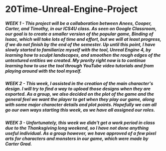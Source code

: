 # 20Time-Unreal-Engine-Project
##### WEEK 1 - This project will be a collaboration between Anees, Cooper, Carter, and Timothy, in our ICS4U class. As seen on Google Classroom, our goal is to create a smaller version of the popular game, _Binding of Isaac_, which will take lots of time and effort, but we will at least progress, if we do not finish by the end of the semester. Up until this point, I have slowly started to familiarize myself with the tool, Unreal Engine 4, by learning how to sculpt landscapes, and smoothen the rough edges of the untextured entities we created. My prority right now is to continue learning how to use the tool through YouTube video tutorials and from playing around with the tool myself.

##### WEEK 2 - This week, I assisted in the creation of the main character's design. I will try to find a way to upload those designs when they are exported. As a group, we also decided on the plot of the game and the general feel we want the player to get when they play our game, along with some major character details and plot points. Hopefully we can all go our own ways starting this week, as we have all assigned our roles. 

##### WEEK 3 - Unfortunately, this week we didn't get a work period in class due to the Thanksgiving long weekend, so I have not done anything useful individual. As a group however, we have approved of a few pixel arts for characters and monsters in our game, which were made by Carter Grad.
